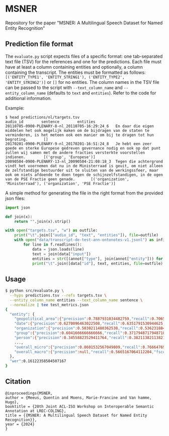 # MSNER
Repository for the paper "MSNER: A Multilingual Speech Dataset for Named Entity Recognition"

## Prediction file format
The `evaluate.py` script expects files of a specific format: one tab-separated text file (TSV) for the references and one for the predictions.
Each file must have at least a column containing entities and optionally, a column containing the transcript.
The entities must be formatted as follows: `[('ENTITY_TYPE1', 'ENTITY_STRING1'), ('ENTITY_TYPE2', 'ENTITY_STRING2')]` or `[]` for no entities.
The column names in the TSV file can be passed to the script with `--text_column_name` and `--entity_column_name` (defaults to `text` and `entities`).
Refer to the code for additional information.

Example:
```
$ head predictions/nl/targets.tsv
audio_id        sentence        entities
20110705-0900-PLENARY-8-nl_20110705-16:29:24_6   En daar die eigen middelen het ook mogelijk maken om de bijdragen van de staten te verminderen, is het meteen ook een manier om bij te dragen tot hun begroting.       []
20170201-0900-PLENARY-9-nl_20170201-16:51:24_8   Je hebt een zeer goede en sterke Europese gedreven governance nodig en ook op dat punt zullen wij samen met de andere fracties versterkte voorstellen indienen.        [('group', 'Europese')]
20090504-0900-PLENARY-13-nl_20090504-21:08:18_3  Tegen die achtergrond vindt het voornemen dat nu in de Ministerraad is geuit, om niet alleen de zelfstandige bestuurder uit te sluiten van de werkingssfeer, maar ook om niets afdoende te doen tegen de schijnzelfstandigen, in de ogen van de PSE Fractie geen genade.       [('organization', 'Ministerraad'), ('organization', 'PSE Fractie')]
```

A simple method for generating the file in the right format from the provided json files:
```python
import json

def join(x):
    return "".join(x).strip()

with open("targets.tsv", "w") as outfile:
    print("\t".join(["audio_id", "text", "entities"]), file=outfile)
    with open("data/transcript-de-test-ann-ontonotes-v1.jsonl") as infile:
        for line in f.readlines():
            data = json.loads(line)
            text = join(data["input"])
            entities = str([(annot["type"], join(annot["entity"])) for annot in data["annotation"]])])
            print("\t".join([data["id"], text, entities, file=outfile)
```

## Usage
```bash
$ python src/evaluate.py \
  --hyps predictions.tsv --refs targets.tsv \
  --entity_column_name entities --text_column_name sentence \
  --normalize | tee test_metrics.json
{
  "entity": {
    "geopolitical_area":{"precision":0.7887931034482759,"recall":0.7065637065637066,"fscore":0.7454175152749491},
    "date":{"precision":0.6270096463022508,"recall":0.6351791530944625,"fscore":0.6310679611650484},
    "organization":{"precision":0.5030211480362538,"recall":0.5362318840579711,"fscore":0.519095869056898},
    "group":{"precision":0.6041666666666666,"recall":0.3717948717948718,"fscore":0.46031746031746035},
    "person":{"precision":0.34558823529411764,"recall":0.3821138211382114,"fscore":0.3629343629343629},
    ...,
    "overall_micro":{"precision":0.8601532567049809,"recall":0.7666476949345475,"fscore":0.8107132109539574},
    "overall_macro":{"precision":null,"recall":0.5665167064112204,"fscore":null}
  },
  "wer":0.16122358504507167
}
```

## Citation
```
@inproceedings{MSNER,
author = {Meeus, Quentin and Moens, Marie-Francine and Van hamme, Hugo},
booktitle = {20th Joint ACL-ISO Workshop on Interoperable Semantic Annotation at LREC-COLING},
title = {{MSNER: A Multilingual Speech Dataset for Named Entity Recognition}},
year = {2024}
}
```
